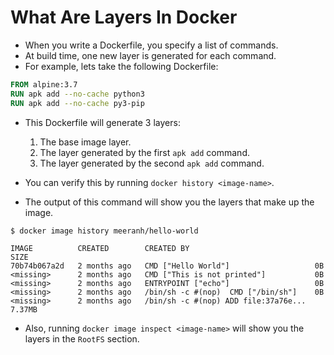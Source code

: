 # What Are Layers In Docker
+ When you write a Dockerfile, you specify a list of commands.
+ At build time, one new layer is generated for each command.
+ For example, lets take the following Dockerfile:
```Dockerfile
FROM alpine:3.7
RUN apk add --no-cache python3
RUN apk add --no-cache py3-pip
```

+ This Dockerfile will generate 3 layers:
  1. The base image layer.
  2. The layer generated by the first `apk add` command.
  3. The layer generated by the second `apk add` command.

+ You can verify this by running `docker history <image-name>`.
+ The output of this command will show you the layers that make up the image.
```
$ docker image history meeranh/hello-world

IMAGE          CREATED        CREATED BY                            SIZE
70b74b067a2d   2 months ago   CMD ["Hello World"]                   0B
<missing>      2 months ago   CMD ["This is not printed"]           0B
<missing>      2 months ago   ENTRYPOINT ["echo"]                   0B
<missing>      2 months ago   /bin/sh -c #(nop)  CMD ["/bin/sh"]    0B
<missing>      2 months ago   /bin/sh -c #(nop) ADD file:37a76e...  7.37MB
```

+ Also, running `docker image inspect <image-name>` will show you the layers in the `RootFS` section.
